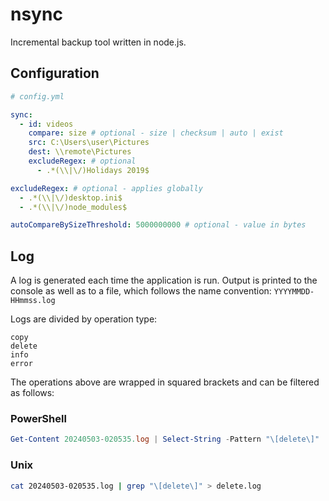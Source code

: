 # nsync
Incremental backup tool written in node.js.

## Configuration
```yml
# config.yml

sync:
  - id: videos
    compare: size # optional - size | checksum | auto | exist
    src: C:\Users\user\Pictures
    dest: \\remote\Pictures
    excludeRegex: # optional
      - .*(\\|\/)Holidays 2019$

excludeRegex: # optional - applies globally
  - .*(\\|\/)desktop.ini$
  - .*(\\|\/)node_modules$

autoCompareBySizeThreshold: 5000000000 # optional - value in bytes
```

## Log
A log is generated each time the application is run. Output is printed to the console as well as to a file, which follows the name convention: `YYYYMMDD-HHmmss.log`

Logs are divided by operation type:
```
copy
delete
info
error
```

The operations above are wrapped in squared brackets and can be filtered as follows:

### PowerShell
```powershell
Get-Content 20240503-020535.log | Select-String -Pattern "\[delete\]" | Out-File delete.log
```

### Unix
```bash
cat 20240503-020535.log | grep "\[delete\]" > delete.log
```

